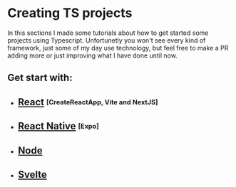 # Creating TS projects

In this sections I made some tutorials about how to get started some projects using Typescript. Unfortunetly you won't see every kind of framework, just some of my day use technology, but feel free to make a PR adding more or just improving what I have done until now.

## Get start with:

-   ## [React](./React.md) <sub><sup>[CreateReactApp, Vite and NextJS]<sup/></sub>

-   ## [React Native](./ExpoReactNative.md) <sub><sup>[Expo]</sup></sub>

-   ## [Node](./Node.md)

-   ## [Svelte](./Svelte.md)
